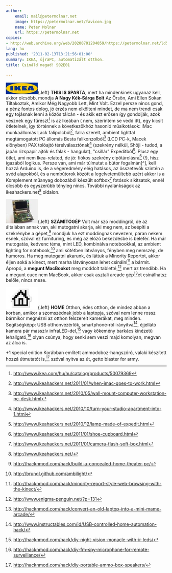 ```yaml
---
author:
    email: mail@petermolnar.net
    image: https://petermolnar.net/favicon.jpg
    name: Peter Molnar
    url: https://petermolnar.net
copies:
- http://web.archive.org/web/20200701204059/https://petermolnar.net/ld50/csinald-magad-s02e01/
lang: hu
published: '2011-02-13T13:21:56+01:00'
summary: IKEA, újraPC, automatizált otthon.
title: Csináld magad! S02E01

---
```


![ikea](ikea.jpg){.left} **THIS IS SPARTA**, mert ha mindenkinek ugyanaz
kell, akkor olcsóbb, mondja **A Nagy Kék-Sárga Bolt** Az Örsön, Ami
Ellen Sokan Tiltakoztak, Amikor Még Nagyobb Lett, Mint Volt. Ezzel
persze nincs gond, a pénz fontos dolog, jó érzés nem elkölteni mindet,
de ma nem trendi csak egy tojásnak lenni a közös tálcán - és akik ezt
erősen így gondolják, azok vesznek egy fűrészt[^1] is az Ikeában ( nem,
szerintem se vedd itt), egy kicsit ötletelnek, így történnek a
következőkhöz hasonló műalkotások: iMac munkaállomás Lack
falipolcból[^2], falra szerelt, ambient lighttal megtámogatott PC
állomás Besta falikonzolból[^3] (LCD PC-k, Macek előnyben) PAX tolóajtó
térelválasztónak[^4] (szekrény nélkül, Shōji - tudod, a japán rizspapír
ajtók és falak - hangulat), "csillár" Expeditből[^5]. Plusz egy ötlet,
ami nem Ikea-related, de jó: fiókos szekrény cipőtárolásra[^6] (!), hisz
igazából logikus. Persze van, ami már túlmutat a bútor fogalmán\[\^\],
kell hozzá Arduino is, de a végeredmény elég hatásos, az összetevők
szintén a svéd alapokból, és a nembútorok között a legelvetemültebb
azért akkor is a Komplement műanyag dobozából készült softbox[^7]
fotósok sikítsatok, ennél olcsóbb és egyszerűbb tényleg nincs. További
nyalánkságok az ikeahackers.net[^8] oldalon.

![notebook](notebook.jpg){.left} **SZÁMÍTÓGÉP** Volt már szó moddingról,
de az általában annak van, aki mutogatni akarja, aki meg nem, az beépíti
a szekrénybe a gépet,[^9] mondjuk ha ezt moddingnak nevezem, páran nekem
esnek, szóval ez furnituring, és még az előző bekezdésbe is belefér. Ha
már mutogatás, kedvenc téma, mint LED, kombinálva notebookkal, az
ambient lighting for notebook,[^10] ami sötétben látványos, fényben meg
nemszép, de humoros. Ha meg mutogatni akarunk, és láttuk a Minority
Reportot, akkor éljen soká a kinect, mert marha látványosan lehet
csinálni[^11] a bármit. Apropó, a **megunt MacBookot** meg moddolt
tabletté,[^12] mert az trendibb. Ha a megunt cucc nem MacBook, akkor
csak asztali arcade gép[^13]et csinálhatsz belőle, nincs mese.

![home](home.jpg){.left} **HOME** Otthon, édes otthon, de mindez abban a
korban, amikor a szomszédnak jobb a laptopja, szóval nem lenne rossz
bármikor megnézni az otthon felszerelt kamerákat, meg minden.
Segítségképp: USB otthonvezérlők, smartphone-ról irányítva[^14],
éjjellátó kamera pár masszív infraLED-del,[^15] vagy kőkemény barkács
kinézetű lehallgató,[^16] olyan csúnya, hogy senki sem veszi majd
komolyan, megvan az álca is.

+1 special edition Korábban említett ammodoboz-hangszóró, valaki
készített hozzá útmutatót is,[^17] szóval nyitva az út, getto blaster
for army.

[^1]: <http://www.ikea.com/hu/hu/catalog/products/50079369>

[^2]: <http://www.ikeahackers.net/2011/01/when-imac-goes-to-work.html>

[^3]: <http://www.ikeahackers.net/2010/05/wall-mount-computer-workstation-pc-desk.html>

[^4]: <http://www.ikeahackers.net/2010/10/turn-your-studio-apartment-into-1.html>

[^5]: <http://www.ikeahackers.net/2010/12/lamp-made-of-expedit.html>

[^6]: <http://www.ikeahackers.net/2011/01/shoe-cupboard.html>

[^7]: <http://www.ikeahackers.net/2011/01/camera-flash-soft-box.html>

[^8]: <http://www.ikeahackers.net/>

[^9]: <http://hacknmod.com/hack/build-a-concealed-home-theater-pc/>

[^10]: <http://brunql.github.com/ambilight/>

[^11]: <http://hacknmod.com/hack/minority-report-style-web-browsing-with-the-kinect/>

[^12]: <http://www.enigma-penguin.net/?p=131>

[^13]: <http://hacknmod.com/hack/convert-an-old-laptop-into-a-mini-mame-arcade/>

[^14]: <http://www.instructables.com/id/USB-controlled-home-automation-hack/>

[^15]: <http://hacknmod.com/hack/diy-night-vision-monacle-with-ir-leds/>

[^16]: <http://hacknmod.com/hack/diy-fm-spy-microphone-for-remote-surveillance/>

[^17]: <http://hacknmod.com/hack/diy-portable-ammo-box-speakers/>